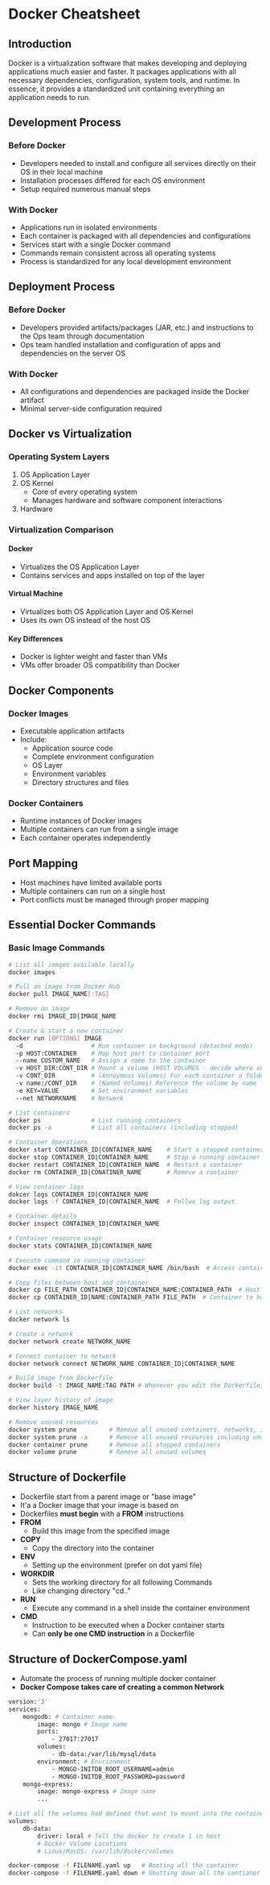 # Docker Cheatsheet

## Introduction
Docker is a virtualization software that makes developing and deploying applications much easier and faster. It packages applications with all necessary dependencies, configuration, system tools, and runtime. In essence, it provides a standardized unit containing everything an application needs to run.

## Development Process

### Before Docker
* Developers needed to install and configure all services directly on their OS in their local machine
* Installation processes differed for each OS environment
* Setup required numerous manual steps

### With Docker
* Applications run in isolated environments
* Each container is packaged with all dependencies and configurations
* Services start with a single Docker command
* Commands remain consistent across all operating systems
* Process is standardized for any local development environment

## Deployment Process

### Before Docker
* Developers provided artifacts/packages (JAR, etc.) and instructions to the Ops team through documentation
* Ops team handled installation and configuration of apps and dependencies on the server OS

### With Docker
* All configurations and dependencies are packaged inside the Docker artifact
* Minimal server-side configuration required

## Docker vs Virtualization

### Operating System Layers
1. OS Application Layer
2. OS Kernel
   * Core of every operating system
   * Manages hardware and software component interactions
3. Hardware

### Virtualization Comparison

#### Docker
* Virtualizes the OS Application Layer
* Contains services and apps installed on top of the layer

#### Virtual Machine
* Virtualizes both OS Application Layer and OS Kernel
* Uses its own OS instead of the host OS

#### Key Differences
* Docker is lighter weight and faster than VMs
* VMs offer broader OS compatibility than Docker

## Docker Components

### Docker Images
* Executable application artifacts
* Include:
  * Application source code
  * Complete environment configuration
  * OS Layer
  * Environment variables
  * Directory structures and files

### Docker Containers
* Runtime instances of Docker images
* Multiple containers can run from a single image
* Each container operates independently

## Port Mapping
* Host machines have limited available ports
* Multiple containers can run on a single host
* Port conflicts must be managed through proper mapping

## Essential Docker Commands
### Basic Image Commands
```bash
# List all images available locally
docker images

# Pull an image from Docker Hub
docker pull IMAGE_NAME[:TAG]

# Remove an image
docker rmi IMAGE_ID|IMAGE_NAME

# Create & start a new container
docker run [OPTIONS] IMAGE
  -d                   # Run container in background (detached mode)
  -p HOST:CONTAINER    # Map host port to container port
  --name CUSTOM_NAME   # Assign a name to the container
  -v HOST_DIR:CONT_DIR # Mount a volume (HOST VOLUMES - decide where on the host file system the reference is mad)
  -v CONT_DIR          # (Annoymous Volumes) For each container a folder is generate that gets mounted where host directory is automatically created by Docker
  -v name:/CONT_DIR    # (Named Volumes) Reference the volume by name
  -e KEY=VALUE         # Set environment variables
  --net NETWORKNAME    # Network

# List containers
docker ps              # List running containers
docker ps -a           # List all containers (including stopped)

# Container Operations
docker start CONTAINER_ID|CONTAINER_NAME    # Start a stopped container
docker stop CONTAINER_ID|CONTAINER_NAME     # Stop a running container
docker restart CONTAINER_ID|CONTAINER_NAME  # Restart a container
docker rm CONTAINER_ID|CONATINER_NAME       # Remove a container

# View container logs
dokcer logs CONTAINER_ID|CONTAINER_NAME
docker logs -f CONTAINER_ID|CONTAINER_NAME  # Follwo log output

# Container details
docker inspect CONTAINER_ID|CONTAINER_NAME

# Container resource usage
docker stats CONTAINER_ID|CONTAINER_NAME

# Execute command in running container
docker exec -it CONTAINER_ID|CONTAINER_NAME /bin/bash  # Access container shell

# Copy files between host and container
docker cp FILE_PATH CONTAINER_ID|CONTAINER_NAME:CONTAINER_PATH  # Host to container
docker cp CONTAINER_ID|NAME:CONTAINER_PATH FILE_PATH  # Container to host

# List networks
docker network ls

# Create a network
docker network create NETWORK_NAME

# Connect container to network
docker network connect NETWORK_NAME CONTAINER_ID|CONTAINER_NAME

# Build image from Dockerfile
docker build -t IMAGE_NAME:TAG PATH # Whenever you edit the Dockerfile, you have to rebuild the image

# View layer history of image
docker history IMAGE_NAME

# Remove unused resources
docker system prune         # Remove all unused containers, networks, images
docker system prune -a      # Remove all unused resources including unused images
docker container prune      # Remove all stopped containers
docker volume prune         # Remove all unused volumes
```

## Structure of Dockerfile
* Dockerfile start from a parent image or "base image"
* It'a a Docker image that your image is based on
* Dockerfiles **must begin** with a **FROM** instructions
* **FROM**
  * Build this image from the specified image 
* **COPY**
  * Copy the directory into the container
* **ENV**
  * Setting up the environment (prefer on dot yaml file)  
* **WORKDIR**
  *  Sets the working directory for all following Commands
  *  Like changing directory "cd.."
* **RUN**
  * Execute any command in a shell inside the container environment
* **CMD**
  * Instruction to be executed when a Docker container starts
  * Can **only be one CMD instruction** in a Dockerfile

## Structure of DockerCompose.yaml
* Automate the process of running multiple docker container
* **Docker Compose takes care of creating a common Network**
```bash
version:'3'
services:
    mongodb: # Container name
        image: mongo # Image name
        ports:
            - 27017:27017
        volumes:
            - db-data:/var/lib/mysql/data
        environment: # Envrionment
            - MONGO-INITDB_ROOT_USERNAME=admin
            - MONGO-INITDB_ROOT_PASSWORD=password
    mongo-express:
        image: mongo-express # Image name
        ...

# List all the volumes had defined that want to mount into the container
volumes:
    db-data:
        driver: local # Tell the docker to create 1 in host
        # Docker Volume Locations
        # Linux/MacOS: /var/lib/docker/volumes
```
```bash
docker-compose -f FILENAME.yaml up   # Booting all the container
docker-compose -f FILENAME.yaml down # Shutting down all the contianer & network
```
